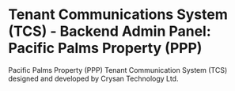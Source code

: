 # Tenant Communications System (TCS) - Backend Admin Panel: Pacific Palms Property (PPP)
Pacific Palms Property (PPP) Tenant Communication System (TCS) designed and developed by Crysan Technology Ltd.

